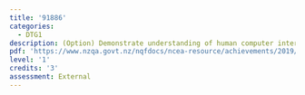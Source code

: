 ```yaml
---
title: '91886'
categories:
  - DTG1
description: (Option) Demonstrate understanding of human computer interaction
pdf: 'https://www.nzqa.govt.nz/nqfdocs/ncea-resource/achievements/2019/as91886.pdf'
level: '1'
credits: '3'
assessment: External
---
```


